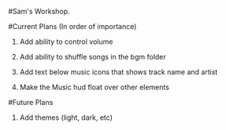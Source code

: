 #Sam's Workshop.

#Current Plans (In order of importance)


1. Add ability to control volume

2. Add ability to shuffle songs in the bgm folder

3. Add text below music icons that shows track name and artist

4. Make the Music hud float over other elements

#Future Plans

1. Add themes (light, dark, etc)

